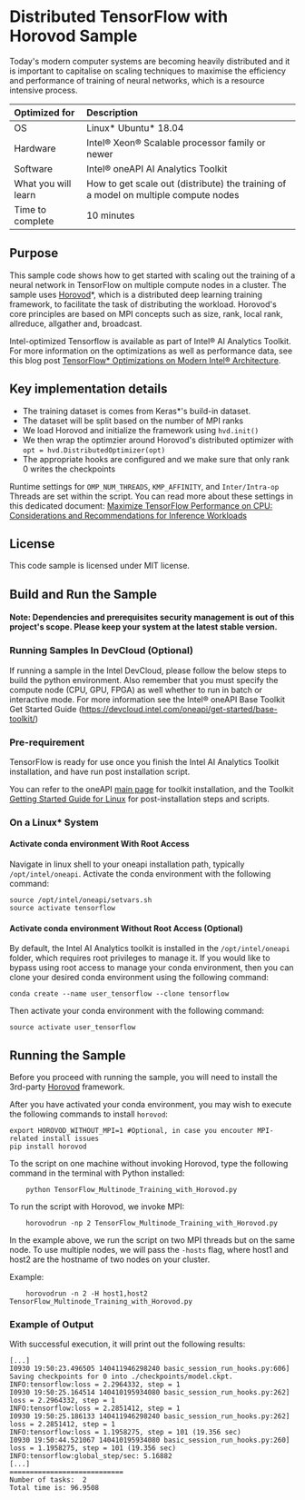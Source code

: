 # Distributed TensorFlow with Horovod Sample
Today's modern computer systems are becoming heavily distributed and it is important to capitalise on scaling techniques to maximise the efficiency and performance of training of neural networks, which is a resource intensive process.

| Optimized for                       | Description
|:---                               |:---
| OS                                | Linux* Ubuntu* 18.04 
| Hardware                          | Intel® Xeon® Scalable processor family or newer
| Software                          | Intel® oneAPI AI Analytics Toolkit
| What you will learn               | How to get scale out (distribute) the training of a model on multiple compute nodes
| Time to complete                  | 10 minutes

## Purpose
This sample code shows how to get started with scaling out the training of a neural network in TensorFlow on multiple compute nodes in a cluster. The sample uses  [Horovod](https://github.com/horovod/horovod)*, which is a distributed deep learning training framework, to  facilitate the task of distributing the workload. Horovod's  core principles are based on MPI concepts such as size, rank, local rank, allreduce, allgather and, broadcast.

Intel-optimized Tensorflow is available as part of Intel® AI Analytics Toolkit. For more information on the optimizations as well as performance data, see this blog post [TensorFlow* Optimizations on Modern Intel® Architecture](https://software.intel.com/content/www/us/en/develop/articles/tensorflow-optimizations-on-modern-intel-architecture.html).

## Key implementation details

 - The training dataset is comes from Keras*'s build-in dataset.
 - The dataset will be split based on the number of MPI ranks 
 - We load Horovod and initialize the framework using `hvd.init()`
 - We then wrap the optimzier around Horovod's distributed optimizer with `opt = hvd.DistributedOptimizer(opt)`
 - The appropriate hooks are configured and we make sure that only rank 0 writes the checkpoints
    
Runtime settings for `OMP_NUM_THREADS`, `KMP_AFFINITY`, and `Inter/Intra-op` Threads are set within the script. You can read more about these settings in this dedicated document: [Maximize TensorFlow Performance on CPU: Considerations and Recommendations for Inference Workloads](https://software.intel.com/en-us/articles/maximize-tensorflow-performance-on-cpu-considerations-and-recommendations-for-inference) 
    
## License  
This code sample is licensed under MIT license.

## Build and Run the Sample
#### Note: Dependencies and prerequisites security management is out of this project's scope. Please keep your system at the latest stable version.

### Running Samples In DevCloud (Optional)
If running a sample in the Intel DevCloud, please follow the below steps to build the python environment. Also remember that you must specify the compute node (CPU, GPU, FPGA) as well whether to run in batch or interactive mode. For more information see the Intel® oneAPI Base Toolkit Get Started Guide (https://devcloud.intel.com/oneapi/get-started/base-toolkit/) 

### Pre-requirement

TensorFlow is ready for use once you finish the Intel AI Analytics Toolkit installation, and have run post installation script.

You can refer to the oneAPI [main page](https://software.intel.com/en-us/oneapi) for toolkit installation, and the Toolkit [Getting Started Guide for Linux](https://software.intel.com/en-us/get-started-with-intel-oneapi-linux-get-started-with-the-intel-ai-analytics-toolkit) for post-installation steps and scripts.


### On a Linux* System
#### Activate conda environment With Root Access

Navigate in linux shell to your oneapi installation path, typically `/opt/intel/oneapi`. Activate the conda environment with the following command:

```
source /opt/intel/oneapi/setvars.sh
source activate tensorflow
```

#### Activate conda environment Without Root Access (Optional)

By default, the Intel AI Analytics toolkit is installed in the `/opt/intel/oneapi` folder, which requires root privileges to manage it. If you would like to bypass using root access to manage your conda environment, then you can clone your desired conda environment using the following command:

```
conda create --name user_tensorflow --clone tensorflow
```

Then activate your conda environment with the following command:

```
source activate user_tensorflow
```

## Running the Sample

Before you proceed with running the sample, you will need to install the 3rd-party [Horovod](https://github.com/horovod/horovod) framework. 

After you have activated your conda environment, you may wish to execute the following commands to install `horovod`:
```
export HOROVOD_WITHOUT_MPI=1 #Optional, in case you encouter MPI-related install issues
pip install horovod
```

To the script on one machine without invoking Horovod, type the following command in the terminal with Python installed:
```
    python TensorFlow_Multinode_Training_with_Horovod.py
```

To run the script with Horovod, we invoke MPI:
```
    horovodrun -np 2 TensorFlow_Multinode_Training_with_Horovod.py
```

In the example above, we run the script on two MPI threads but on the same node. To use multiple nodes, we will pass the `-hosts` flag, where host1 and host2 are the hostname of two nodes on your cluster. 

Example:

```
    horovodrun -n 2 -H host1,host2 TensorFlow_Multinode_Training_with_Horovod.py
```


### Example of Output
With successful execution, it will print out the following results:

```
[...]
I0930 19:50:23.496505 140411946298240 basic_session_run_hooks.py:606] Saving checkpoints for 0 into ./checkpoints/model.ckpt.
INFO:tensorflow:loss = 2.2964332, step = 1
I0930 19:50:25.164514 140410195934080 basic_session_run_hooks.py:262] loss = 2.2964332, step = 1
INFO:tensorflow:loss = 2.2851412, step = 1
I0930 19:50:25.186133 140411946298240 basic_session_run_hooks.py:262] loss = 2.2851412, step = 1
INFO:tensorflow:loss = 1.1958275, step = 101 (19.356 sec)
I0930 19:50:44.521067 140410195934080 basic_session_run_hooks.py:260] loss = 1.1958275, step = 101 (19.356 sec)
INFO:tensorflow:global_step/sec: 5.16882
[...]
============================
Number of tasks:  2
Total time is: 96.9508
```


